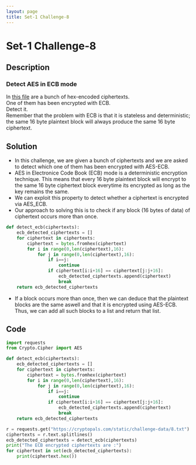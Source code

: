 ```yaml
---
layout: page
title: Set-1 Challenge-8
---
```

# Set-1 Challenge-8
## Description
### Detect AES in ECB mode
In [this file](https://cryptopals.com/static/challenge-data/8.txt) are a bunch of hex-encoded ciphertexts.  
One of them has been encrypted with ECB.  
Detect it.  
Remember that the problem with ECB is that it is stateless and deterministic; the same 16 byte plaintext block will always produce the same 16 byte ciphertext.
## Solution

- In this challenge, we are given a bunch of ciphertexts and we are asked to detect which one of them has been encrypted with AES-ECB.
- AES in Electronice Code Book (ECB) mode is a deterministic encryption technique. This means that every 16 byte plaintext block will encrypt to the same 16 byte ciphertext block everytime its encrypted as long as the key remains the same.
- We can exploit this property to detect whether a ciphertext is encrypted via AES_ECB.
- Our approach to solving this is to check if any block (16 bytes of data) of ciphertext occurs more than once.
```python
def detect_ecb(ciphertexts):
    ecb_detected_ciphertexts = []
    for ciphertext in ciphertexts:
        ciphertext = bytes.fromhex(ciphertext)
        for i in range(0,len(ciphertext),16):
            for j in range(0,len(ciphertext),16):
                if i==j:
                    continue
                if ciphertext[i:i+16] == ciphertext[j:j+16]:
                    ecb_detected_ciphertexts.append(ciphertext)
                    break
    return ecb_detected_ciphertexts
```
- If a block occurs more than once, then we can deduce that the plaintext blocks are the same aswell and that it is encrypted using AES-ECB. Thus, we can add all such blocks to a list and return that list.

## Code
```python
import requests
from Crypto.Cipher import AES

def detect_ecb(ciphertexts):
    ecb_detected_ciphertexts = []
    for ciphertext in ciphertexts:
        ciphertext = bytes.fromhex(ciphertext)
        for i in range(0,len(ciphertext),16):
            for j in range(0,len(ciphertext),16):
                if i==j:
                    continue
                if ciphertext[i:i+16] == ciphertext[j:j+16]:
                    ecb_detected_ciphertexts.append(ciphertext)
                    break
    return ecb_detected_ciphertexts

r = requests.get("https://cryptopals.com/static/challenge-data/8.txt")
ciphertexts = r.text.splitlines()
ecb_detected_ciphertexts = detect_ecb(ciphertexts)
print("The ECB encrypted ciphertexts are :")
for ciphertext in set(ecb_detected_ciphertexts):
    print(ciphertext.hex())

```
